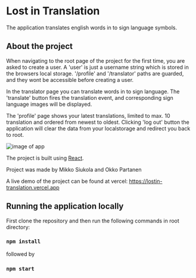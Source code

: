# Lost in Translation
The application translates english words in to sign language symbols.

## About the project
When navigating to the root page of the project for the first time, you are asked to create a user.
A 'user' is just a username string which is stored in the browsers local storage. '/profile' and '/translator' paths are guarded,
and they wont be accessible before creating a user.

In the translator page you can translate words in to sign language. The 'translate' button fires the translation event, and corresponding sign language images will be displayed.

The 'profile' page shows your latest translations, limited to max. 10 translation and ordered from newest to oldest. Clicking 'log out' button the application will clear the data from your localstorage and redirect you back to root.

![image of app](https://i.imgur.com/iBj1eZQ.png)

The project is built using [React](https://reactjs.org).

Project was made by Mikko Siukola and Okko Partanen

A live demo of the project can be found at vercel:
https://lostin-translation.vercel.app

## Running the application locally
First clone the repository and then run the following commands in root directory:
### `npm install`
followed by
### `npm start`
